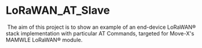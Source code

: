 # LoRaWAN_AT_Slave
​ The aim of this project is to show an example of an end-device LoRaWAN® stack implementation with particular AT Commands, targeted for Move-X's MAMWLE LoRaWAN® module.

